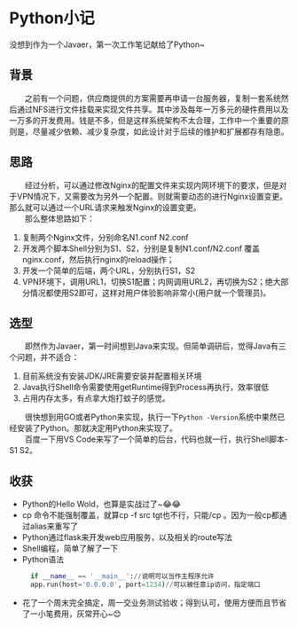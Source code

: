 # Python小记
  没想到作为一个Javaer，第一次工作笔记献给了Python~
## 背景
&emsp;&emsp;之前有一个问题，供应商提供的方案需要再申请一台服务器，复制一套系统然后通过NFS进行文件挂载来实现文件共享。其中涉及每年一万多元的硬件费用以及一万多的开发费用。钱是不多，但是这样系统架构不太合理，工作中一个重要的原则是，尽量减少依赖、减少复杂度，如此设计对于后续的维护和扩展都存有隐患。
## 思路
&emsp;&emsp;经过分析，可以通过修改Nginx的配置文件来实现内网环境下的要求，但是对于VPN情况下，又需要改为另外一个配置。则就需要动态的进行Nginx设置变更。那么就可以通过一个URL请求来触发Nginx的设置变更。<br>
&emsp;&emsp;那么整体思路如下：
1. 复制两个Nginx文件，分别命名N1.conf N2.conf
2. 开发两个脚本Shell分别为S1、S2，分别是复制N1.conf/N2.conf 覆盖nginx.conf，然后执行nginx的reload操作；
3. 开发一个简单的后端，两个URL，分别执行S1，S2
4. VPN环境下，调用URL1，切换S1配置；内网调用URL2，再切换为S2；绝大部分情况都使用S2即可，这样对用户体验影响非常小(用户就一个管理员)。
## 选型
&emsp;&emsp;即然作为Javaer，第一时间想到Java来实现。但简单调研后，觉得Java有三个问题，并不适合：
1. 目前系统没有安装JDK/JRE需要安装并配置相关环境
2. Java执行Shell命令需要使用getRuntime得到Process再执行，效率很低
3. 占用内存太多，有点拿大炮打蚊子的感觉。

&emsp;&emsp;很快想到用GO或者Python来实现，执行一下`Python -Version`系统中果然已经安装了Python。那就决定用Python来实现了。<br>
&emsp;&emsp;百度一下用VS Code来写了一个简单的后台，代码也就一行，执行Shell脚本-S1 S2。
## 收获
* Python的Hello Wold，也算是实战过了~😂😂
* cp 命令不能强制覆盖，就算cp -f src tgt也不行，只能/cp 。因为一般cp都通过alias来重写了
* Python通过flask来开发web应用服务，以及相关的route写法
* Shell编程，简单了解了一下
* Python语法
  ```python
    if __name__ == '__main__'://说明可以当作主程序允许
    app.run(host='0.0.0.0', port=1234)//可以被任意ip访问，指定端口
  ```
* 花了一个周末完全搞定，周一交业务测试验收；得到认可，使用方便而且节省了一小笔费用，灰常开心~😊

